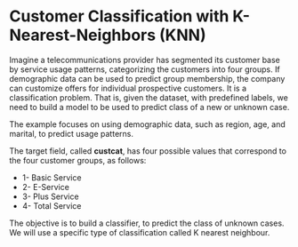 # Customer Classification with K-Nearest-Neighbors (KNN)

Imagine a telecommunications provider has segmented its customer base by service usage patterns, categorizing the customers into four groups. If demographic data can be used to predict group membership, the company can customize offers for individual prospective customers. It is a classification problem. That is, given the dataset,  with predefined labels, we need to build a model to be used to predict class of a new or unknown case. 

The example focuses on using demographic data, such as region, age, and marital, to predict usage patterns. 

The target field, called **custcat**, has four possible values that correspond to the four customer groups, as follows:
- 1- Basic Service
- 2- E-Service
- 3- Plus Service
- 4- Total Service

The objective is to build a classifier, to predict the class of unknown cases. We will use a specific type of classification called K nearest neighbour.
